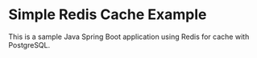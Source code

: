 # Simple Redis Cache Example

This is a sample Java Spring Boot application using Redis for cache with PostgreSQL.

